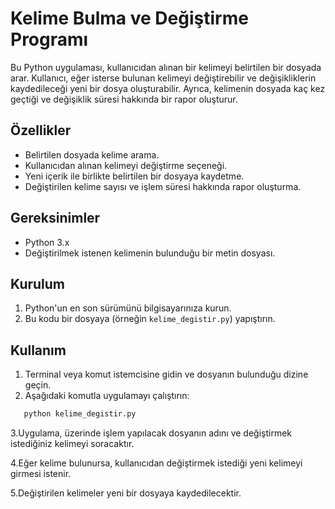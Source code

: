 # Kelime Bulma ve Değiştirme Programı

Bu Python uygulaması, kullanıcıdan alınan bir kelimeyi belirtilen bir dosyada arar. Kullanıcı, eğer isterse bulunan kelimeyi değiştirebilir ve değişikliklerin kaydedileceği yeni bir dosya oluşturabilir. Ayrıca, kelimenin dosyada kaç kez geçtiği ve değişiklik süresi hakkında bir rapor oluşturur.

## Özellikler

- Belirtilen dosyada kelime arama.
- Kullanıcıdan alınan kelimeyi değiştirme seçeneği.
- Yeni içerik ile birlikte belirtilen bir dosyaya kaydetme.
- Değiştirilen kelime sayısı ve işlem süresi hakkında rapor oluşturma.

## Gereksinimler

- Python 3.x
- Değiştirilmek istenen kelimenin bulunduğu bir metin dosyası.

## Kurulum

1. Python'un en son sürümünü bilgisayarınıza kurun.
2. Bu kodu bir dosyaya (örneğin `kelime_degistir.py`) yapıştırın.

## Kullanım

1. Terminal veya komut istemcisine gidin ve dosyanın bulunduğu dizine geçin.
2. Aşağıdaki komutla uygulamayı çalıştırın:
```bash
   python kelime_degistir.py
```
3.Uygulama, üzerinde işlem yapılacak dosyanın adını ve değiştirmek istediğiniz kelimeyi soracaktır.

4.Eğer kelime bulunursa, kullanıcıdan değiştirmek istediği yeni kelimeyi girmesi istenir.

5.Değiştirilen kelimeler yeni bir dosyaya kaydedilecektir.
